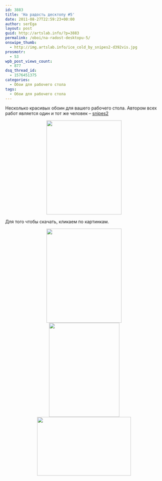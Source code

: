 ```yaml
---
id: 3883
title: 'На радость десктопу #5'
date: 2011-08-27T22:59:23+00:00
author: serEga
layout: post
guid: http://artslab.info/?p=3883
permalink: /oboi/na-radost-desktopu-5/
onswipe_thumb:
  - http://img.artslab.info/ice_cold_by_snipes2-d392vis.jpg
prosmotr:
  - 53
wpb_post_views_count:
  - 877
dsq_thread_id:
  - 1576451375
categories:
  - Обои для рабочего стола
tags:
  - Обои для рабочего стола
---
```

Несколько красивых обоин для вашего рабочего стола. Автором всех работ является один и тот же человек &#8211; [snipes2](http://snipes2.deviantart.com/)

<center>
  <a href="http://snipes2.deviantart.com/art/ICE-COLD-196649236"><img src="http://img.artslab.info/ice_cold_by_snipes2-d392vis-240x300.jpg" alt="" title="ice_cold_by_snipes2-d392vis" width="240" height="300" class="alignnone size-medium wp-image-3885" /></a>
</center>

Для того чтобы скачать, кликаем по картинкам.

<center>
  <a href="http://snipes2.deviantart.com/art/FLUIDUM-soft-191772593"><img src="http://img.artslab.info/fluidum-240x300.jpg" alt="" title="fluidum" width="240" height="300" class="alignnone size-medium wp-image-3888" srcset="http://img.artslab.info/fluidum-240x300.jpg 240w, http://img.artslab.info/fluidum.jpg 480w" sizes="(max-width: 240px) 100vw, 240px" /></a>
</center>


  


<center>
  <a href="http://snipes2.deviantart.com/art/dandelion-213985391"><img src="http://img.artslab.info/dandelion_by_snipes2-d3jeg6n-225x300.jpg" alt="" title="dandelion_by_snipes2-d3jeg6n" width="225" height="300" class="alignnone size-medium wp-image-3886" srcset="http://img.artslab.info/dandelion_by_snipes2-d3jeg6n-225x300.jpg 225w, http://img.artslab.info/dandelion_by_snipes2-d3jeg6n.jpg 480w" sizes="(max-width: 225px) 100vw, 225px" /></a>
</center>


  


<center>
  <a href="http://snipes2.deviantart.com/gallery/29884213#/d3ctcy3"><img src="http://img.artslab.info/gaia_awakes_by_snipes2-d3ctcy3-300x187.png" alt="" title="gaia_awakes_by_snipes2-d3ctcy3" width="300" height="187" class="alignnone size-medium wp-image-3887" srcset="http://img.artslab.info/gaia_awakes_by_snipes2-d3ctcy3-300x187.png 300w, http://img.artslab.info/gaia_awakes_by_snipes2-d3ctcy3.png 900w" sizes="(max-width: 300px) 100vw, 300px" /></a>
</center>